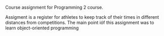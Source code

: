 Course assignment for Programming 2 course. 

Assigment is a register for athletes to keep track of their times in different distances from competitions. 
The main point ióf this assignment was to learn object-oriented programming
